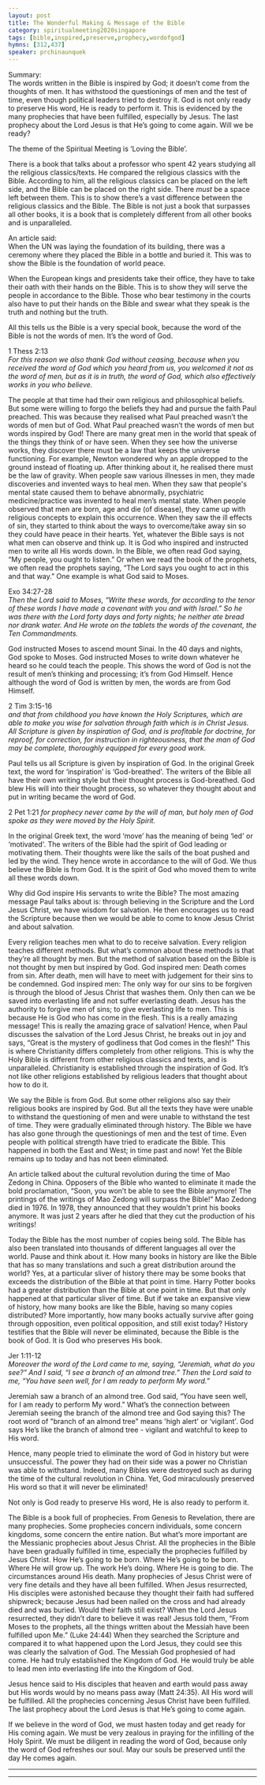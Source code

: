 ```yaml
---
layout: post
title: The Wonderful Making & Message of the Bible
category: spiritualmeeting2020singapore
tags: [bible,inspired,preserve,prophecy,wordofgod]
hymns: [312,437]
speaker: prchinaunquek
---
```

Summary:  
The words written in the Bible is inspired by God; it doesn’t come from the thoughts of men. It has withstood the questionings of men and the test of time, even though political leaders tried to destroy it. God is not only ready to preserve His word, He is ready to perform it. This is evidenced by the many prophecies that have been fulfilled, especially by Jesus. The last prophecy about the Lord Jesus is that He’s going to come again. Will we be ready?

The theme of the Spiritual Meeting is ‘Loving the Bible’.

There is a book that talks about a professor who spent 42 years studying all the religious classics/texts. He compared the religious classics with the Bible. According to him, all the religious classics can be placed on the left side, and the Bible can be placed on the right side. There *must* be a space left between them. This is to show there’s a vast difference between the religious classics and the Bible. The Bible is not just a book that surpasses all other books, it is a book that is completely different from all other books and is unparalleled.

An article said:  
When the UN was laying the foundation of its building, there was a ceremony where they placed the Bible in a bottle and buried it. This was to show the Bible is the foundation of world peace. 

When the European kings and presidents take their office, they have to take their oath with their hands on the Bible. This is to show they will serve the people in accordance to the Bible. Those who bear testimony in the courts also have to put their hands on the Bible and swear what they speak is the truth and nothing but the truth. 

All this tells us the Bible is a very special book, because the word of the Bible is not the words of men. It’s the word of God. 

1 Thess 2:13  
*For this reason we also thank God without ceasing, because when you received the word of God which you heard from us, you welcomed it not as the word of men, but as it is in truth, the word of God, which also effectively works in you who believe.*

The people at that time had their own religious and philosophical beliefs. But some were willing to forgo the beliefs they had and pursue the faith Paul preached. This was because they realised what Paul preached wasn’t the words of men but of God. What Paul preached wasn’t the words of men but words inspired by God! There are many great men in the world that speak of the things they think of or have seen. When they see how the universe works, they discover there must be a law that keeps the universe functioning. For example, Newton wondered why an apple dropped to the ground instead of floating up. After thinking about it, he realised there must be the law of gravity. When people saw various illnesses in men, they made discoveries and invented ways to heal men. When they saw that people's mental state caused them to behave abnormally, psychiatric medicine/practice was invented to heal men’s mental state. When people observed that men are born, age and die (of disease), they came up with religious concepts to explain this occurrence. When they saw the ill effects of sin, they started to think about the ways to overcome/take away sin so they could have peace in their hearts. Yet, whatever the Bible says is not what men can observe and think up. It is God who inspired and instructed men to write all His words down. In the Bible, we often read God saying, “My people, you ought to listen.” Or when we read the book of the prophets, we often read the prophets saying, “The Lord says you ought to act in this and that way.” One example is what God said to Moses.

Exo 34:27-28  
*Then the Lord said to Moses, “Write these words, for according to the tenor of these words I have made a covenant with you and with Israel.” So he was there with the Lord forty days and forty nights; he neither ate bread nor drank water. And He wrote on the tablets the words of the covenant, the Ten Commandments.*

God instructed Moses to ascend mount Sinai. In the 40 days and nights, God spoke to Moses. God instructed Moses to write down whatever he heard so he could teach the people. This shows the word of God is not the result of men’s thinking and processing; it’s from God Himself. Hence although the word of God is written by men, the words are from God Himself. 

2 Tim 3:15-16  
*and that from childhood you have known the Holy Scriptures, which are able to make you wise for salvation through faith which is in Christ Jesus.
All Scripture is given by inspiration of God, and is profitable for doctrine, for reproof, for correction, for instruction in righteousness, that the man of God may be complete, thoroughly equipped for every good work.*

Paul tells us all Scripture is given by inspiration of God. In the original Greek text, the word for ‘inspiration’ is ‘God-breathed'. The writers of the Bible all have their own writing style but their thought process is God-breathed. God blew His will into their thought process, so whatever they thought about and put in writing became the word of God. 

2 Pet 1:21
*for prophecy never came by the will of man, but holy men of God spoke as they were moved by the Holy Spirit.*

In the original Greek text, the word ‘move’ has the meaning of being ‘led' or ‘motivated'. The writers of the Bible had the spirit of God leading or motivating them. Their thoughts were like the sails of the boat pushed and led by the wind. They hence wrote in accordance to the will of God. We thus believe the Bible is from God. It is the spirit of God who moved them to write all these words down. 

Why did God inspire His servants to write the Bible? The most amazing message Paul talks about is: through believing in the Scripture and the Lord Jesus Christ, we have wisdom for salvation. He then encourages us to read the Scripture because then we would be able to come to know Jesus Christ and about salvation. 

Every religion teaches men what to do to receive salvation. Every religion teaches different methods. But what’s common about these methods is that they’re all thought by men. But the method of salvation based on the Bible is not thought by men but inspired by God. God inspired men: Death comes from sin. After death, men will have to meet with judgement for their sins to be condemned. God inspired men: The only way for our sins to be forgiven is through the blood of Jesus Christ that washes them. Only then can we be saved into everlasting life and not suffer everlasting death. Jesus has the authority to forgive men of sins; to give everlasting life to men. This is because He is God who has come in the flesh. This is a really amazing message! This is really the amazing grace of salvation! Hence, when Paul discusses the salvation of the Lord Jesus Christ, he breaks out in joy and says, “Great is the mystery of godliness that God comes in the flesh!” This is where Christianity differs completely from other religions. This is why the Holy Bible is different from other religious classics and texts, and is unparalleled. Christianity is established through the inspiration of God. It’s not like other religions established by religious leaders that thought about how to do it. 

We say the Bible is from God. But some other religions also say their religious books are inspired by God. But all the texts they have were unable to withstand the questioning of men and were unable to withstand the test of time. They were gradually eliminated through history. The Bible we have has also gone through the questionings of men and the test of time. Even people with political strength have tried to eradicate the Bible. This happened in both the East and West; in time past and now! Yet the Bible remains up to today and has not been eliminated. 

An article talked about the cultural revolution during the time of Mao Zedong in China. Opposers of the Bible who wanted to eliminate it made the bold proclamation, “Soon, you won’t be able to see the Bible anymore! The printings of the writings of Mao Zedong will surpass the Bible!” Mao Zedong died in 1976. In 1978, they announced that they wouldn't print his books anymore. It was just 2 years after he died that they cut the production of his writings! 

Today the Bible has the most number of copies being sold. The Bible has also been translated into thousands of different languages all over the world. Pause and think about it. How many books in history are like the Bible that has so many translations and such a great distribution around the world? Yes, at a particular sliver of history there may be some books that exceeds the distribution of the Bible at that point in time. Harry Potter books had a greater distribution than the Bible at one point in time. But that only happened at that particular sliver of time. But if we take an expansive view of history, how many books are like the Bible, having so many copies distributed? More importantly, how many books actually survive after going through opposition, even political opposition, and still exist today? History testifies that the Bible will never be eliminated, because the Bible is the book of God. It is God who preserves His book. 

Jer 1:11-12  
*Moreover the word of the Lord came to me, saying, “Jeremiah, what do you see?”
And I said, “I see a branch of an almond tree.”
Then the Lord said to me, “You have seen well, for I am ready to perform My word.”*

Jeremiah saw a branch of an almond tree. God said, “You have seen well, for I am ready to perform My word.” What’s the connection between Jeremiah seeing the branch of the almond tree and God saying this? The root word of "branch of an almond tree" means 'high alert' or ‘vigilant'. God says He’s like the branch of almond tree - vigilant and watchful to keep to His word. 

Hence, many people tried to eliminate the word of God in history but were unsuccessful. The power they had on their side was a power no Christian was able to withstand. Indeed, many Bibles were destroyed such as during the time of the cultural revolution in China. Yet, God miraculously preserved His word so that it will never be eliminated! 

Not only is God ready to preserve His word, He is also ready to perform it.

The Bible is a book full of prophecies. From Genesis to Revelation, there are many prophecies. Some prophecies concern individuals, some concern kingdoms, some concern the entire nation. But what’s more important are the Messianic prophecies about Jesus Christ. All the prophecies in the Bible have been gradually fulfilled in time, especially the prophecies fulfilled by Jesus Christ. How He’s going to be born. Where He’s going to be born. Where He will grow up. The work He’s doing. Where He is going to die. The circumstances around His death. Many prophecies of Jesus Christ were of very fine details and they have all been fulfilled. When Jesus resurrected, His disciples were astonished because they thought their faith had suffered shipwreck; because Jesus had been nailed on the cross and had already died and was buried. Would their faith still exist? When the Lord Jesus resurrected, they didn’t dare to believe it was real! Jesus told them, “From Moses to the prophets, all the things written about the Messiah have been fulfilled upon Me.” (Luke 24:44) When they searched the Scripture and compared it to what happened upon the Lord Jesus, they could see this was clearly the salvation of God. The Messiah God prophesied of had come. He had truly established the Kingdom of God. He would truly be able to lead men into everlasting life into the Kingdom of God. 

Jesus hence said to His disciples that heaven and earth would pass away but His words would by no means pass away (Matt 24:35). All His word will be fulfilled. All the prophecies concerning Jesus Christ have been fulfilled. The last prophecy about the Lord Jesus is that He’s going to come again. 

If we believe in the word of God, we must hasten today and get ready for His coming again. We must be very zealous in praying for the infilling of the Holy Spirit. We must be diligent in reading the word of God, because only the word of God refreshes our soul. May our souls be preserved until the day He comes again.

----
****
